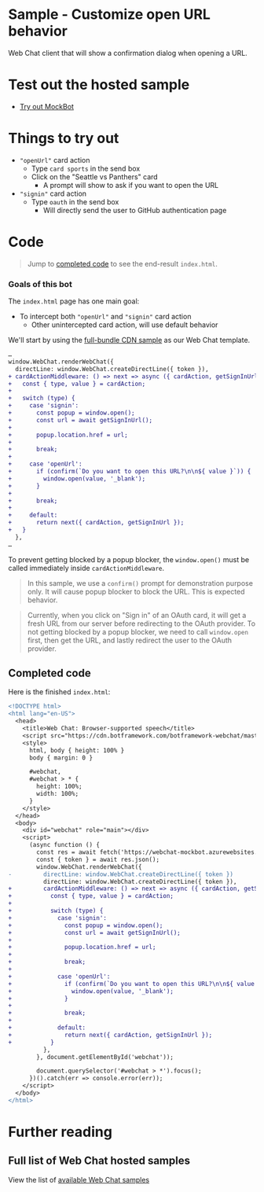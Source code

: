 # Sample - Customize open URL behavior

Web Chat client that will show a confirmation dialog when opening a URL.

# Test out the hosted sample

-  [Try out MockBot](https://microsoft.github.io/BotFramework-WebChat/18.customization-open-url)

# Things to try out

-  `"openUrl"` card action
   -  Type `card sports` in the send box
   -  Click on the "Seattle vs Panthers" card
      -  A prompt will show to ask if you want to open the URL
-  `"signin"` card action
   -  Type `oauth` in the send box
      -  Will directly send the user to GitHub authentication page

# Code

> Jump to [completed code](#completed-code) to see the end-result `index.html`.

### Goals of this bot

The `index.html` page has one main goal:

-  To intercept both `"openUrl"` and `"signin"` card action
   -  Other unintercepted card action, will use default behavior

We'll start by using the [full-bundle CDN sample](./../01.a.getting-started-full-bundle/README.md) as our Web Chat template.

```diff
…
window.WebChat.renderWebChat({
  directLine: window.WebChat.createDirectLine({ token }),
+ cardActionMiddleware: () => next => async ({ cardAction, getSignInUrl }) => {
+   const { type, value } = cardAction;
+
+   switch (type) {
+     case 'signin':
+       const popup = window.open();
+       const url = await getSignInUrl();
+
+       popup.location.href = url;
+
+       break;
+
+     case 'openUrl':
+       if (confirm(`Do you want to open this URL?\n\n${ value }`)) {
+         window.open(value, '_blank');
+       }
+
+       break;
+
+     default:
+       return next({ cardAction, getSignInUrl });
+   }
  },
…
```

To prevent getting blocked by a popup blocker, the `window.open()` must be called immediately inside `cardActionMiddleware`.

> In this sample, we use a `confirm()` prompt for demonstration purpose only. It will cause popup blocker to block the URL. This is expected behavior.

> Currently, when you click on "Sign in" of an OAuth card, it will get a fresh URL from our server before redirecting to the OAuth provider. To not getting blocked by a popup blocker, we need to call `window.open` first, then get the URL, and lastly redirect the user to the OAuth provider.

## Completed code

Here is the finished `index.html`:

```diff
<!DOCTYPE html>
<html lang="en-US">
  <head>
    <title>Web Chat: Browser-supported speech</title>
    <script src="https://cdn.botframework.com/botframework-webchat/master/webchat.js"></script>
    <style>
      html, body { height: 100% }
      body { margin: 0 }

      #webchat,
      #webchat > * {
        height: 100%;
        width: 100%;
      }
    </style>
  </head>
  <body>
    <div id="webchat" role="main"></div>
    <script>
      (async function () {
        const res = await fetch('https://webchat-mockbot.azurewebsites.net/directline/token', { method: 'POST' });
        const { token } = await res.json();
        window.WebChat.renderWebChat({
-         directLine: window.WebChat.createDirectLine({ token })
          directLine: window.WebChat.createDirectLine({ token }),
+         cardActionMiddleware: () => next => async ({ cardAction, getSignInUrl }) => {
+           const { type, value } = cardAction;
+
+           switch (type) {
+             case 'signin':
+               const popup = window.open();
+               const url = await getSignInUrl();
+
+               popup.location.href = url;
+
+               break;
+
+             case 'openUrl':
+               if (confirm(`Do you want to open this URL?\n\n${ value }`)) {
+                 window.open(value, '_blank');
+               }
+
+               break;
+
+             default:
+               return next({ cardAction, getSignInUrl });
+           }
          },
        }, document.getElementById('webchat'));

        document.querySelector('#webchat > *').focus();
      })().catch(err => console.error(err));
    </script>
  </body>
</html>

```

# Further reading

## Full list of Web Chat hosted samples

View the list of [available Web Chat samples](https://github.com/Microsoft/BotFramework-WebChat/tree/master/samples)
